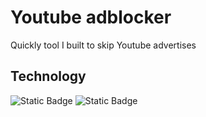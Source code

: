 # Youtube adblocker

Quickly tool I built to skip Youtube advertises

## Technology
![Static Badge](https://img.shields.io/badge/HTML5-000000?style=for-the-badge&logo=html5) ![Static Badge](https://img.shields.io/badge/JAVASCRIPT-000000?style=for-the-badge&logo=javascript) 

